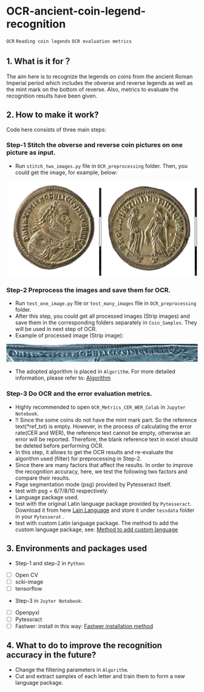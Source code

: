 # OCR-ancient-coin-legend-recognition
`OCR` `Reading coin legends` `OCR evaluation metrics` 
## 1. What is it for？
The aim here is to recognize the legends on coins from the ancient Roman Imperial period which includes the obverse and reverse legends as well as the mint mark on the bottom of reverse. Also, metrics to evaluate the recognition results have been given.

## 2. How to make it work?
 Code here consists of three main steps:

### Step-1 Stitch the obverse and reverse coin pictures on one picture as input.
* Run `stitch_two_images.py` file in `OCR_preprocessing` folder. Then, you could get the image, for example, below:

![toulouse_1_1](OCR-preprocessing/OCR-preprocessing/Coin_Samples/toulouse_coins_1/toulouse_1_1.jpg "The obeverse and reverse coin images after being stitched")
 
### Step-2 Preprocess the images and save them for OCR.
* Run `test_one_image.py` file or `test_many_images` file in `OCR_preprocessing` folder.
* After this step, you could get all processed images (Strip images) and save them in the corresponding folders separately in `Coin_Samples`. They will be used in next step of OCR.
 * Example of processed image (Strip image): 
 
 ![Strip image of toulouse_1_1_obverse](OCR-preprocessing/OCR-preprocessing/Coin_Samples/toulouse_coins_1_obverse//toulouse_1_1_obverse.jpg "The preprocessed image of toulouse_1_1 obverse coin ")
 
* The adopted algorithm is placed in `Algorithm`. For more detailed information, please refer to: [Algorithm](https://github.com/GreenIron/Recoinition "link for detailed algorithm")
 
 ### Step-3 Do OCR and the error evaluation metrics.
 * Highly recommended to open `OCR_Metrics_CER_WER_Colab` in `Jupyter Notebook`.
 * :bangbang: Since the some coins do not have the mint mark part. So the reference text(*ref_txt) is empty. However, in the process of calculating the error rate(CER and WER), the reference text cannot be empty, otherwise an error will be reported. Therefore, the blank reference text in excel should be deleted before performing OCR.
 * In this step, it allows to get the OCR results and re-evaluate the algorithm used (filter) for preprocessing in Step-2.
 * Since there are many factors that affect the results. In order to improve the recognition accuracy, here, we test the following two factors and compare their results.
  * Page segmentation mode (psg) provided by Pytesseract itself.
   * test with psg = 6/7/8/10 respectively.
  * Language package used.
   * test with the original Latin language package provided by `Pytesseract`. Download it from here [Lain Language](https://github.com/tesseract-ocr/tessdata "link for downloading Latin language package") and store it under `tessdata` folder in your `Pytesserat` .
   * test with custom Latin language package. The method to add the custom language package, see: [Method to add custom language](https://vovaprivalov.medium.com/tesseract-ocr-tips-custom-dictionary-to-improve-ocr-d2b9cd17850b "link for adding custom language")
   
 ## 3. Environments and packages used
 * Step-1 and step-2 in `Python`:
  - [ ] Open CV
  - [ ] scki-image
  - [ ] tensorflow
 
 * Step-3 in `Juyter Notebook`:
  - [ ] Openpyxl
  - [ ] Pytessract
  - [ ] Fastwer: install in this way: [Fastwer installation method](https://github.com/kahne/fastwer "link for installing Fastwer")

## 4. What to do to improve the recognition accuracy in the future?
* Change the filtering parameters in `Algorithm`.
* Cut and extract samples of each letter and train them to form a new language package.

 
 
 
 

